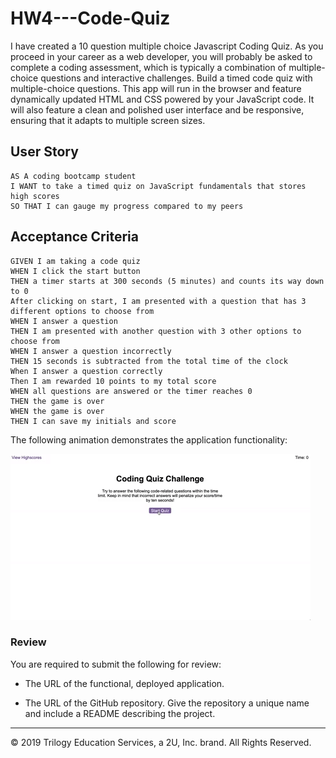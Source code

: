 # HW4---Code-Quiz

I have created a 10 question multiple choice Javascript Coding Quiz. 
As you proceed in your career as a web developer, you will probably be asked to complete a coding assessment, which is typically a combination of multiple-choice questions and interactive challenges. Build a timed code quiz with multiple-choice questions. This app will run in the browser and feature dynamically updated HTML and CSS powered by your JavaScript code. It will also feature a clean and polished user interface and be responsive, ensuring that it adapts to multiple screen sizes.

## User Story

```
AS A coding bootcamp student
I WANT to take a timed quiz on JavaScript fundamentals that stores high scores
SO THAT I can gauge my progress compared to my peers
```

## Acceptance Criteria

```
GIVEN I am taking a code quiz
WHEN I click the start button
THEN a timer starts at 300 seconds (5 minutes) and counts its way down to 0
After clicking on start, I am presented with a question that has 3 different options to choose from
WHEN I answer a question
THEN I am presented with another question with 3 other options to choose from
WHEN I answer a question incorrectly
THEN 15 seconds is subtracted from the total time of the clock
When I answer a question correctly
Then I am rewarded 10 points to my total score
WHEN all questions are answered or the timer reaches 0
THEN the game is over
WHEN the game is over
THEN I can save my initials and score
```

The following animation demonstrates the application functionality:

![code quiz](assets\img\04-web-apis-homework-demo.gif)


### Review

You are required to submit the following for review:

* The URL of the functional, deployed application.

* The URL of the GitHub repository. Give the repository a unique name and include a README describing the project.

- - -
© 2019 Trilogy Education Services, a 2U, Inc. brand. All Rights Reserved.
